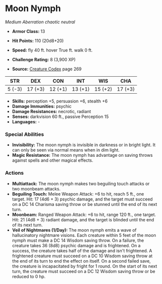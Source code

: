 # Moon Nymph

*Medium* *Aberration* *chaotic neutral*

- **Armor Class:** 13
- **Hit Points:** 110 (20d8+20)
- **Speed:** fly 40 ft. hover True ft. walk 0 ft.

- **Challenge Rating:** 8 (3,900 XP)
- **Source:** [Creature Codex](https://koboldpress.com/kpstore/product/creature-codex-for-5th-edition-dnd) page 269

| STR | DEX | CON | INT | WIS | CHA |
| --- | --- | --- | --- | --- | --- |
| 5 (-3) | 17 (+3) | 12 (+1) | 13 (+1) | 15 (+2) | 17 (+3) |

- **Skills:** perception +5, persuasion +6, stealth +6
- **Damage Immunities:** psychic
- **Damage Resistances:** necrotic, radiant
- **Senses:** darkvision 60 ft., passive Perception 15
- **Languages:** -

### Special Abilities

- **Invisibility:** The moon nymph is invisible in darkness or in bright light. It can only be seen via normal means when in dim light.
- **Magic Resistance:** The moon nymph has advantage on saving throws against spells and other magical effects.

### Actions

- **Multiattack:** The moon nymph makes two beguiling touch attacks or two moonbeam attacks.
- **Beguiling Touch:** Melee Weapon Attack: +6 to hit, reach 5 ft., one target. Hit: 17 (4d6 + 3) psychic damage, and the target must succeed on a DC 14 Charisma saving throw or be stunned until the end of its next turn.
- **Moonbeam:** Ranged Weapon Attack: +6 to hit, range 120 ft., one target. Hit: 21 (4d8 + 3) radiant damage, and the target is blinded until the end of its next turn.
- **Veil of Nightmares (1/Day):** The moon nymph emits a wave of hallucinatory nightmare visions. Each creature within 5 feet of the moon nymph must make a DC 14 Wisdom saving throw. On a failure, the creature takes 36 (8d8) psychic damage and is frightened. On a success, the creature takes half of the damage and isn't frightened. A frightened creature must succeed on a DC 10 Wisdom saving throw at the end of its turn to end the effect on itself. On a second failed save, the creature is incapacitated by fright for 1 round. On the start of its next turn, the creature must succeed on a DC 12 Wisdom saving throw or be reduced to 0 hp.


